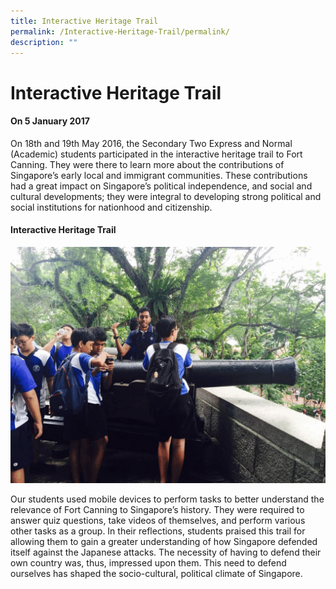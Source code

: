 ```yaml
---
title: Interactive Heritage Trail
permalink: /Interactive-Heritage-Trail/permalink/
description: ""
---
```

Interactive Heritage Trail
==========================

#### On 5 January 2017

On 18th and 19th May 2016, the Secondary Two Express and Normal (Academic) students participated in the interactive heritage trail to Fort Canning. They were there to learn more about the contributions of Singapore’s early local and immigrant communities. These contributions had a great impact on Singapore’s political independence, and social and cultural developments; they were integral to developing strong political and social institutions for nationhood and citizenship.

#### Interactive Heritage Trail

![](/images/Interactive.gif)



Our students used mobile devices to perform tasks to better understand the relevance of Fort Canning to Singapore’s history. They were required to answer quiz questions, take videos of themselves, and perform various other tasks as a group. In their reflections, students praised this trail for allowing them to gain a greater understanding of how Singapore defended itself against the Japanese attacks. The necessity of having to defend their own country was, thus, impressed upon them. This need to defend ourselves has shaped the socio-cultural, political climate of Singapore.